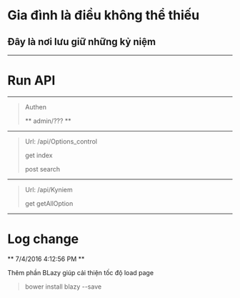 # Gia đình là điều không thể thiếu #
## Đây là nơi lưu giữ những kỷ niệm ##

------------------------

# Run API
------------------------

> Authen
> 
> ** admin/??? **

------------------------

> Url: /api/Options_control
> 
> get index
> 
> post search

------------------------

> Url: /api/Kyniem
> 
> get getAllOption

------------------------

# Log change

** 7/4/2016 4:12:56 PM **

Thêm phần BLazy giúp cải thiện tốc độ load page

> bower install blazy --save



